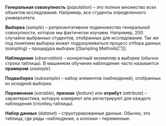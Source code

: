 
**Генеральная совокупность** (*population*) – это полное множество всех объектов исследования. Например, все студенты определенного университета.

**Выборка** (*sample*) – репрезентативное подмножество генеральной совокупности, которое мы фактически изучаем. Например, 200 случайно выбранных студентов, отобранных для исследования. Так же под понятием выборка может подразумеваться процесс отбора данных (*sampling*) – процедура выборки [[Sampling Methods|❐]].

**Наблюдение** (*observation*) – конкретный экземпляр в выборке (обычно строка таблицы). В машинном обучении наблюдение часто называется **примером** (*example*). 

**Подвыборка** (*subsample*) – набор элементов (наблюдений), отобранных из исходной выборки. 

**Переменная** (*variable*), **признак** (*feature*) или **атрибут** (*attribute*) – характеристика, которую измеряют или регистрируют для каждого наблюдения (столбец таблицы).

**Набор данных** (*dataset*) – структурированные данные. Обычно, это таблица, где ряды –наблюдения, а колонки – переменные.


